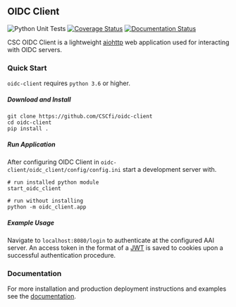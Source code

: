 ## OIDC Client

![Python Unit Tests](https://github.com/CSCfi/oidc-client/workflows/Python%20Unit%20Tests/badge.svg?branch=master)
[![Coverage Status](https://coveralls.io/repos/github/CSCfi/oidc-client/badge.svg)](https://coveralls.io/github/CSCfi/oidc-client)
[![Documentation Status](https://readthedocs.org/projects/csc-oidc-client/badge/?version=latest)](https://csc-oidc-client.readthedocs.io/en/latest/?badge=latest)

CSC OIDC Client is a lightweight [aiohttp](https://aiohttp.readthedocs.io/en/stable/) web application used for interacting with OIDC servers.

### Quick Start

`oidc-client` requires `python 3.6` or higher.

##### Download and Install

```
git clone https://github.com/CSCfi/oidc-client
cd oidc-client
pip install .
```

##### Run Application

After configuring OIDC Client in `oidc-client/oidc_client/config/config.ini` start a development server with.

```
# run installed python module
start_oidc_client

# run without installing
python -m oidc_client.app
```

##### Example Usage

Navigate to `localhost:8080/login` to authenticate at the configured AAI server. An access token in the format of a [JWT](https://tools.ietf.org/html/rfc7519) is saved to cookies upon a successful authentication procedure.

### Documentation

For more installation and production deployment instructions and examples see the [documentation](https://csc-oidc-client.readthedocs.io/).
